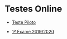 # Testes Online

- [Teste Piloto](https://drive.google.com/file/d/1nwdvbd7KvLvbRhlcXpuvfR6EJBcLSYHf/view?usp=sharing)

- [1º Exame 2019/2020](https://drive.google.com/file/d/1j14cQfV0gdoMbRcmFTpPKICaAITzxnFv/view?usp=sharing)
